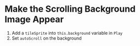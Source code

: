 # Make the Scrolling Background Image Appear

1. Add a `tileSprite` into `this.background` variable in `Play`
1. Set `autoScroll` on the background


